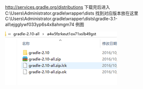 http://services.gradle.org/distributions
下载完后进入
C:\Users\Administrator\.gradle\wrapper\dists
找到对应版本放在这里
C:\Users\Administrator\.gradle\wrapper\dists\gradle-3.1-all\ejgglywf033yp6s4x8ahmgm74
例图

 ![enter description here][1]


  [1]: ./images/1480482810185.jpg "1480482810185.jpg"